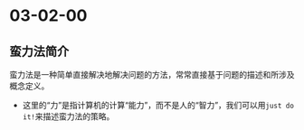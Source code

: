 # 03-02-00
## 蛮力法简介

蛮力法是一种简单直接解决地解决问题的方法，常常直接基于问题的描述和所涉及概念定义。

* 这里的“力”是指计算机的计算“能力”，而不是人的“智力”，我们可以用`just do it!`来描述蛮力法的策略。
